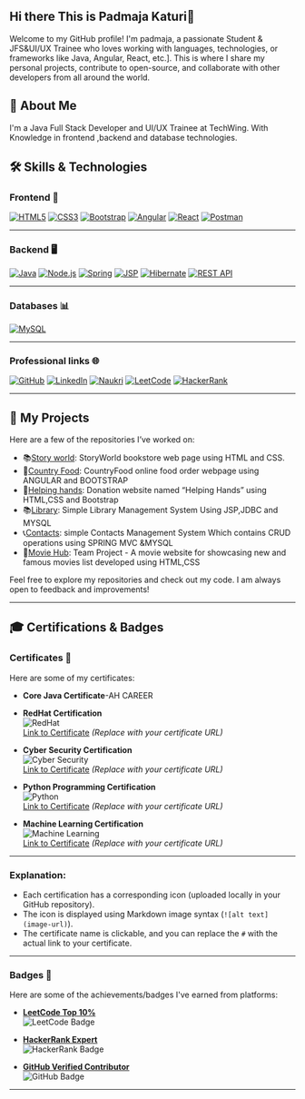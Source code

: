## Hi there This is Padmaja Katuri👋

Welcome to my GitHub profile! I'm padmaja, a passionate Student & JFS&UI/UX Trainee  who loves working with languages, technologies, or frameworks  like Java, Angular, React, etc.]. This is where I share my personal projects, contribute to open-source, and collaborate with other developers from all around the world.

## 🚀 About Me

I'm a  Java Full Stack Developer and UI/UX Trainee at TechWing. With Knowledge in  frontend ,backend and database technologies.

## 🛠️ Skills & Technologies

### **Frontend** 🚀

[![HTML5](https://img.shields.io/badge/HTML5-FF5733?style=for-the-badge&logo=html5&logoColor=white)](https://developer.mozilla.org/en-US/docs/Web/HTML)
[![CSS3](https://img.shields.io/badge/CSS3-1572B6?style=for-the-badge&logo=css3&logoColor=white)](https://developer.mozilla.org/en-US/docs/Web/CSS)
[![Bootstrap](https://img.shields.io/badge/Bootstrap-563D7C?style=for-the-badge&logo=bootstrap&logoColor=white)](https://getbootstrap.com/)
[![Angular](https://img.shields.io/badge/Angular-E23237?style=for-the-badge&logo=angular&logoColor=white)](https://angular.io/)
[![React](https://img.shields.io/badge/React-61DAFB?style=for-the-badge&logo=react&logoColor=black)](https://reactjs.org/)
[![Postman](https://img.shields.io/badge/Postman-FF6C37?style=for-the-badge&logo=postman&logoColor=white)](https://www.postman.com/)

---

### **Backend** 🖥️

[![Java](https://img.shields.io/badge/Java-007396?style=for-the-badge&logo=java&logoColor=white)](https://www.java.com/)
[![Node.js](https://img.shields.io/badge/Node.js-339933?style=for-the-badge&logo=node.js&logoColor=white)](https://nodejs.org/)
[![Spring](https://img.shields.io/badge/Spring-6DB33F?style=for-the-badge&logo=spring&logoColor=white)](https://spring.io/)
[![JSP](https://img.shields.io/badge/JSP-2C6B99?style=for-the-badge&logo=java&logoColor=white)](https://www.oracle.com/java/technologies/jsp.html)
[![Hibernate](https://img.shields.io/badge/Hibernate-59666C?style=for-the-badge&logo=hibernate&logoColor=white)](https://hibernate.org/)
[![REST API](https://img.shields.io/badge/REST_API-25D366?style=for-the-badge&logo=api&logoColor=white)](https://restfulapi.net/)

---

### **Databases** 📊

[![MySQL](https://img.shields.io/badge/MySQL-4479A1?style=for-the-badge&logo=mysql&logoColor=white)](https://www.mysql.com/)

---

### **Professional links** 🌐

[![GitHub](https://img.shields.io/badge/GitHub-181717?style=for-the-badge&logo=github&logoColor=white)](https://github.com/padmajakaturi)
[![LinkedIn](https://img.shields.io/badge/LinkedIn-0A66C2?style=for-the-badge&logo=linkedin&logoColor=white)](http://www.linkedin.com/in/padmaja-katuri-682362254)
[![Naukri](https://img.shields.io/badge/Naukri-3b99b2?style=for-the-badge&logo=naukri&logoColor=white)](https://www.naukri.com/mynaukri/mn_new_home)
[![LeetCode](https://img.shields.io/badge/LeetCode-000000?style=for-the-badge&logo=leetcode&logoColor=white)](https://leetcode.com/u/padmaja_katuri/)
[![HackerRank](https://img.shields.io/badge/HackerRank-2EC866?style=for-the-badge&logo=hackerrank&logoColor=white)](https://www.hackerrank.com/profile/padmajakaturi99)

---

## 📂 My Projects

Here are a few of the repositories I’ve worked on:

-  📚[Story world](https://github.com/padmajakaturi/story_world): StoryWorld bookstore web page using HTML and CSS.
-  🍔[Country Food](https://github.com/padmajakaturi/country_food): CountryFood online food order webpage using ANGULAR and BOOTSTRAP   
-  🤝[Helping hands](https://github.com/padmajakaturi/Helping-hands):  Donation website named “Helping Hands” using HTML,CSS and Bootstrap
-  📚[Library](https://github.com/padmajakaturi/library-management-system): Simple Library Management  System Using JSP,JDBC and MYSQL 
-  📞[Contacts](https://github.com/padmajakaturi/contacts): simple Contacts Management System Which contains CRUD operations using SPRING MVC &MYSQL
-  🎥[Movie Hub](https://github.com/RaghuRamaRaju7/teamproject.git): Team Project - A movie website for showcasing new and famous movies list developed using HTML,CSS

Feel free to explore my repositories and check out my code. I am always open to feedback and improvements!

---

## 🎓 Certifications & Badges

### **Certificates** 📜

Here are some of my certificates:

- **Core Java Certificate**-AH CAREER  
  

- **RedHat Certification**  
  ![RedHat](images/redhat-icon.png)  
  [Link to Certificate](#)  *(Replace with your certificate URL)*

- **Cyber Security Certification**  
  ![Cyber Security](images/cyber-security-icon.png)  
  [Link to Certificate](#)  *(Replace with your certificate URL)*

- **Python Programming Certification**  
  ![Python](images/python-icon.png)  
  [Link to Certificate](#)  *(Replace with your certificate URL)*

- **Machine Learning Certification**  
  ![Machine Learning](images/machine-learning-icon.png)  
  [Link to Certificate](#)  *(Replace with your certificate URL)*

---

### Explanation:

- Each certification has a corresponding icon (uploaded locally in your GitHub repository).
- The icon is displayed using Markdown image syntax (`![alt text](image-url)`).
- The certificate name is clickable, and you can replace the `#` with the actual link to your certificate.

---

### **Badges** 🏅

Here are some of the achievements/badges I've earned from platforms:

- **[LeetCode Top 10%](https://leetcode.com/yourusername/)**  
  ![LeetCode Badge](https://img.shields.io/badge/LeetCode_Top_10%25-000000?style=for-the-badge&logo=leetcode&logoColor=white)

- **[HackerRank Expert](https://www.hackerrank.com/yourusername)**  
  ![HackerRank Badge](https://img.shields.io/badge/HackerRank_Expert-2EC866?style=for-the-badge&logo=hackerrank&logoColor=white)

- **[GitHub Verified Contributor](https://github.com/yourusername)**  
  ![GitHub Badge](https://img.shields.io/badge/GitHub_Verified_Contributor-181717?style=for-the-badge&logo=github&logoColor=white)

---

